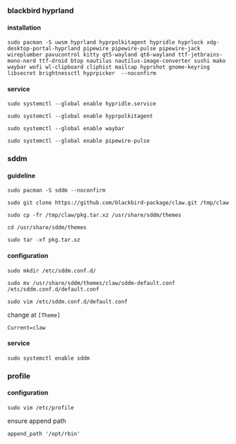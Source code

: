 ### blackbird hyprland

#### installation

```
sudo pacman -S uwsm hyprland hyprpolkitagent hypridle hyprlock xdg-desktop-portal-hyprland pipewire pipewire-pulse pipewire-jack wireplumber pavucontrol kitty qt5-wayland qt6-wayland ttf-jetbrains-mono-nerd ttf-droid btop nautilus nautilus-image-converter sushi mako waybar wofi wl-clipboard cliphist mailcap hyprshot gnome-keyring libsecret brightnessctl hyprpicker  --noconfirm
```
#### service

```
sudo systemctl --global enable hypridle.service
```

```
sudo systemctl --global enable hyprpolkitagent
```

```
sudo systemctl --global enable waybar
```
```
sudo systemctl --global enable pipewire-pulse
```

### sddm

#### guideline

```
sudo pacman -S sddm --noconfirm
```

```
sudo git clone https://github.com/blackbird-package/claw.git /tmp/claw
```

```
sudo cp -fr /tmp/claw/pkg.tar.xz /usr/share/sddm/themes
```
```
cd /usr/share/sddm/themes
```

```
sudo tar -xf pkg.tar.xz 
```

#### configuration

```
sudo mkdir /etc/sddm.conf.d/
```

```
sudo mv /usr/share/sddm/themes/claw/sddm-default.conf /etc/sddm.conf.d/default.conf
```

```
sudo vim /etc/sddm.conf.d/default.conf
```
change at `[Theme]`
```
Current=claw
```


#### service

```
sudo systemctl enable sddm
```


### profile
#### configuration

```
sudo vim /etc/profile
```

ensure append path
```
append_path '/opt/rbin'
```
